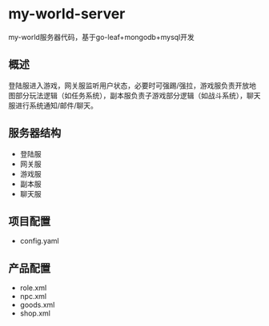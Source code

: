 # my-world-server
my-world服务器代码，基于go-leaf+mongodb+mysql开发
## 概述
登陆服进入游戏，网关服监听用户状态，必要时可强踢/强拉，游戏服负责开放地图部分玩法逻辑（如任务系统），副本服负责子游戏部分逻辑（如战斗系统），聊天服进行系统通知/邮件/聊天。

## 服务器结构
* 登陆服
* 网关服
* 游戏服
* 副本服
* 聊天服

## 项目配置
* config.yaml

## 产品配置
* role.xml
* npc.xml
* goods.xml
* shop.xml